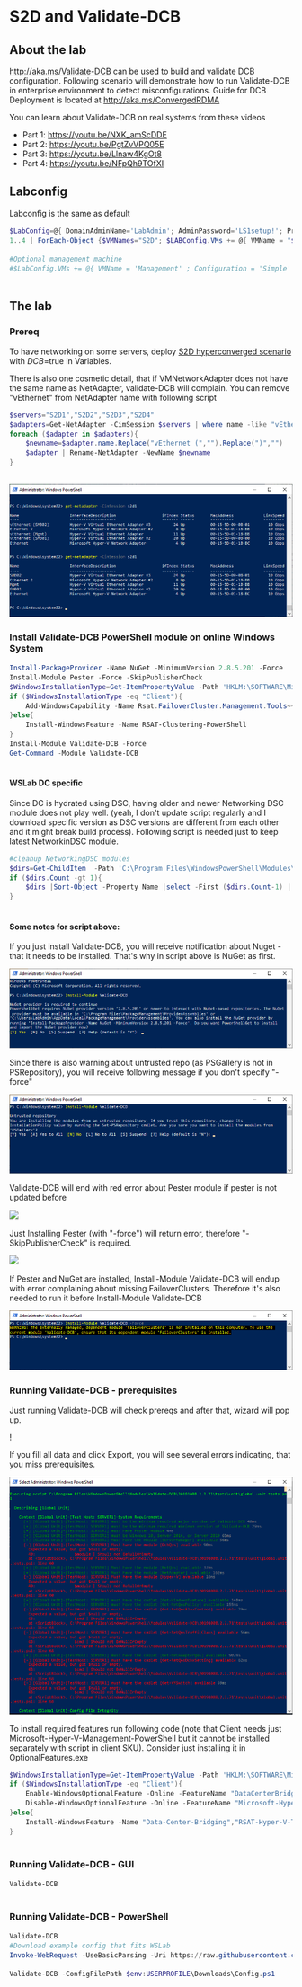 # S2D and Validate-DCB

## About the lab

http://aka.ms/Validate-DCB can be used to build and validate DCB configuration. Following scenario will demonstrate how to run Validate-DCB in enterprise environment to detect misconfigurations. Guide for DCB Deployment is located at http://aka.ms/ConvergedRDMA

You can learn about Validate-DCB on real systems from these videos

* Part 1: https://youtu.be/NXK_amScDDE
* Part 2: https://youtu.be/PgtZvVPQ05E
* Part 3: https://youtu.be/Llnaw4KgOt8 
* Part 4: https://youtu.be/NFpQh9TOfXI
 
## Labconfig

Labconfig is the same as default

```PowerShell
$LabConfig=@{ DomainAdminName='LabAdmin'; AdminPassword='LS1setup!'; Prefix = 'WSLab-'; SwitchName = 'LabSwitch'; DCEdition='4'; Internet=$true ; AdditionalNetworksConfig=@(); VMs=@()}
1..4 | ForEach-Object {$VMNames="S2D"; $LABConfig.VMs += @{ VMName = "$VMNames$_" ; Configuration = 'S2D' ; ParentVHD = 'Win2019Core_G2.vhdx'; SSDNumber = 0; SSDSize=800GB ; HDDNumber = 12; HDDSize= 4TB ; MemoryStartupBytes= 512MB }} 

#Optional management machine
#$LabConfig.VMs += @{ VMName = 'Management' ; Configuration = 'Simple' ; ParentVHD = 'Win1019H1_G2.vhdx'  ; MemoryStartupBytes= 1GB ; MemoryMinimumBytes=1GB ; AddToolsVHD=$True ; DisableWCF=$True }
 
```

## The lab

### Prereq

To have networking on some servers, deploy [S2D hyperconverged scenario](/Scenarios/S2D%20Hyperconverged) with $DCB=$true in Variables.

There is also one cosmetic detail, that if VMNetworkAdapter does not have the same name as NetAdapter, validate-DCB will complain. You can remove "vEthernet" from NetAdapter name with following script

```PowerShell
$servers="S2D1","S2D2","S2D3","S2D4"
$adapters=Get-NetAdapter -CimSession $servers | where name -like "vEthernet (*"
foreach ($adapter in $adapters){
    $newname=$adapter.name.Replace("vEthernet (","").Replace(")","")
    $adapter | Rename-NetAdapter -NewName $newname
}
 
```

![](/Scenarios/S2D%20and%20Validate-DCB/Screenshots/NetAdaptersRenamed.png)

### Install Validate-DCB PowerShell module on online Windows System

```PowerShell
Install-PackageProvider -Name NuGet -MinimumVersion 2.8.5.201 -Force
Install-Module Pester -Force -SkipPublisherCheck
$WindowsInstallationType=Get-ItemPropertyValue -Path 'HKLM:\SOFTWARE\Microsoft\Windows NT\CurrentVersion\' -Name InstallationType
if ($WindowsInstallationType -eq "Client"){
    Add-WindowsCapability -Name Rsat.FailoverCluster.Management.Tools~~~~0.0.1.0 -Online
}else{
    Install-WindowsFeature -Name RSAT-Clustering-PowerShell
}
Install-Module Validate-DCB -Force
Get-Command -Module Validate-DCB
 
```

#### WSLab DC specific

Since DC is hydrated using DSC, having older and newer Networking DSC module does not play well. (yeah, I don't update script regularly and I download specific version as DSC versions are different from each other and it might break build process). Following script is needed just to keep latest NetworkinDSC module.

```PowerShell
#cleanup NetworkingDSC modules
$dirs=Get-ChildItem  -Path 'C:\Program Files\WindowsPowerShell\Modules\NetworkingDsc\'
if ($dirs.Count -gt 1){
    $dirs |Sort-Object -Property Name |select -First ($dirs.Count-1) | Remove-Item -Recurse -Force
}
 
```

#### Some notes for script above: 

If you just install Validate-DCB, you will receive notification about Nuget - that it needs to be installed. That's why in script above is NuGet as first.

![](/Scenarios/S2D%20and%20Validate-DCB/Screenshots/NuGetPrompt.png)

Since there is also warning about untrusted repo (as PSGallery is not in PSRepository), you will receive following message if you don't specify "-force"

![](/Scenarios/S2D%20and%20Validate-DCB/Screenshots/Validate-DCB_UntrustedRepo.png)

Validate-DCB will end with red error about Pester module if pester is not updated before

![](/Scenarios/S2D%20and%20Validate-DCB/Screenshots/PesterError01.png)

Just Installing Pester (with "-force") will return error, therefore "-SkipPublisherCheck" is required.

![](/Scenarios/S2D%20and%20Validate-DCB/Screenshots/PesterError02.png)

If Pester and NuGet are installed, Install-Module Validate-DCB will endup with error complaining about missing FailoverClusters. Therefore it's also needed to run it before Install-Module Validate-DCB

![](/Scenarios/S2D%20and%20Validate-DCB/Screenshots/Validate-DCB_FailoverClustersWarning.png)

### Running Validate-DCB - prerequisites

Just running Validate-DCB will check prereqs and after that, wizard will pop up.

[](/Scenarios/S2D%20and%20Validate-DCB/Screenshots/Validate-DCB_UI01.png)!

If you fill all data and click Export, you will see several errors indicating, that you miss prerequisites.

![](/Scenarios/S2D%20and%20Validate-DCB/Screenshots/Validate-DCB_MissingPrereqs.png)

To install required features run following code (note that Client needs just Microsoft-Hyper-V-Management-PowerShell but it cannot be installed separately with script in client SKU). Consider just installing it in OptionalFeatures.exe

```PowerShell
$WindowsInstallationType=Get-ItemPropertyValue -Path 'HKLM:\SOFTWARE\Microsoft\Windows NT\CurrentVersion\' -Name InstallationType
if ($WindowsInstallationType -eq "Client"){
    Enable-WindowsOptionalFeature -Online -FeatureName "DataCenterBridging","Microsoft-Hyper-V-All" -NoRestart
    Disable-WindowsOptionalFeature -Online -FeatureName "Microsoft-Hyper-V"
}else{
    Install-WindowsFeature -Name "Data-Center-Bridging","RSAT-Hyper-V-Tools"
}
 
```

### Running Validate-DCB - GUI

```PowerShell
Validate-DCB
 
```

[](/Scenarios/S2D%20and%20Validate-DCB/Screenshots/Validate-DCB_UI01.png)

[](/Scenarios/S2D%20and%20Validate-DCB/Screenshots/Validate-DCB_UI02.png)

[](/Scenarios/S2D%20and%20Validate-DCB/Screenshots/Validate-DCB_UI03.png)

[](/Scenarios/S2D%20and%20Validate-DCB/Screenshots/Validate-DCB_UI04.png)

[](/Scenarios/S2D%20and%20Validate-DCB/Screenshots/Validate-DCB_UI05.png)

[](/Scenarios/S2D%20and%20Validate-DCB/Screenshots/Validate-DCB_UI06.png)

[](/Scenarios/S2D%20and%20Validate-DCB/Screenshots/Validate-DCB_TestResult.png)

### Running Validate-DCB - PowerShell

```PowerShell
Validate-DCB 
#Download example config that fits WSLab
Invoke-WebRequest -UseBasicParsing -Uri https://raw.githubusercontent.com/Microsoft/WSLab/dev/Scenarios/S2D%20and%20Validate-DCB/Config.ps1 -OutFile $env:USERPROFILE\Downloads\Config.ps1

Validate-DCB -ConfigFilePath $env:USERPROFILE\Downloads\Config.ps1
 
```

